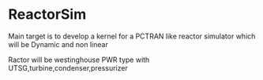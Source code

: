 # ReactorSim
Main target is to develop a kernel for a PCTRAN like reactor simulator which will be Dynamic and non linear 

Ractor will be westinghouse PWR type with UTSG,turbine,condenser,pressurizer 
